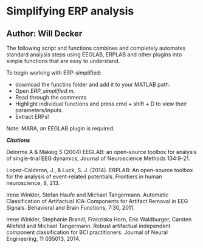 # Simplifying ERP analysis

## Author: Will Decker

The following script and functions combines and completely automates standard analysis steps using EEGLAB, ERPLAB and other plugins into simple functions that are easy to understand.

To begin working with ERP-simplified:

 * download the functins folder and add it to your MATLAB path.
 * Open *_ERP_simplified.m_*.
 * Read through the comments
 * Highlight individual functions and press cmd + shift + D to view their parameters/inputs.
 * Extract ERPs!

Note: MARA, an EEGLAB plugin is required.

**_Citations_**

Delorme A & Makeig S (2004) EEGLAB: an open-source toolbox for analysis of single-trial EEG dynamics, Journal of Neuroscience Methods 134:9-21.

Lopez-Calderon, J., & Luck, S. J. (2014). ERPLAB: An open-source toolbox for the analysis of event-related potentials. Frontiers in human neuroscience, 8, 213.

Irene Winkler, Stefan Haufe and Michael Tangermann. Automatic Classification of Artifactual ICA-Components for Artifact Removal in EEG Signals. Behavioral and Brain Functions, 7:30, 2011. 

Irene Winkler, Stephanie Brandl, Franziska Horn, Eric Waldburger, Carsten Allefeld and Michael Tangermann. Robust artifactual independent component classification for BCI practitioners. Journal of Neural Engineering, 11 035013, 2014.
